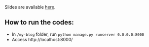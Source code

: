Slides are available [here](slides.pdf).

## How to run the codes:

- In `/my-blog` folder, run `python manage.py runserver 0.0.0.0:8000`
- Access http://localhost:8000/


